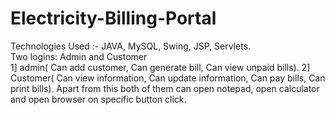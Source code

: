 # Electricity-Billing-Portal

Technologies Used :- JAVA, MySQL, Swing, JSP, Servlets.  
Two logins: Admin and Customer  
1] admin( Can add customer, Can generate bill, Can view unpaid bills). 2] Customer( Can view information, Can update information, Can pay bills, Can print bills). Apart from this both of them can open notepad, open calculator and open browser on specific button click.

